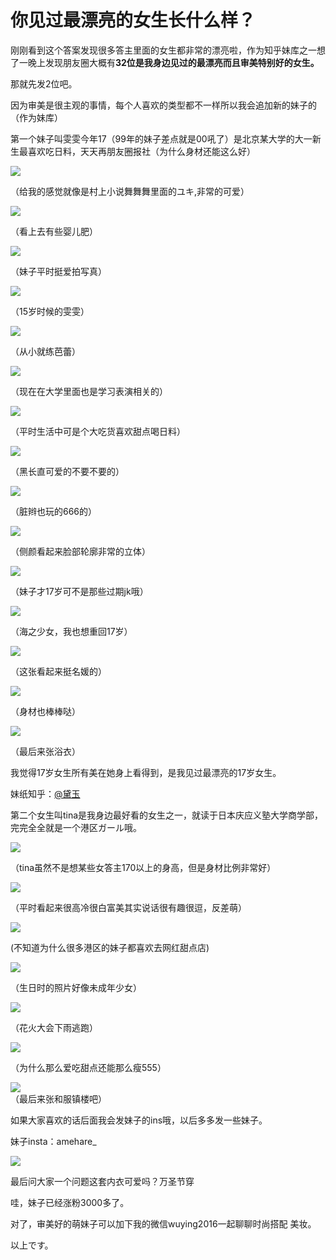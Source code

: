# 你见过最漂亮的女生长什么样？

刚刚看到这个答案发现很多答主里面的女生都非常的漂亮啦，作为知乎妹库之一想了一晚上发现朋友圈大概有**32位是我身边见过的最漂亮而且审美特别好的女生。**

那就先发2位吧。

因为审美是很主观的事情，每个人喜欢的类型都不一样所以我会追加新的妹子的（作为妹库）

第一个妹子叫雯雯今年17（99年的妹子差点就是00吼了）是北京某大学的大一新生最喜欢吃日料，天天再朋友圈报社（为什么身材还能这么好）

![](https://pic4.zhimg.com/50/v2-bd51cd63989bff74892f703a1ec9b8eb_b.jpg)

（给我的感觉就像是村上小说舞舞舞里面的ユキ,非常的可爱）

![](https://pic1.zhimg.com/50/v2-0daecc03339f0c3e915dc63bc6ae882d_b.jpg)

（看上去有些婴儿肥）

![](https://pic3.zhimg.com/50/v2-b29fc2cd2afb6a6d43afd77ff2c38029_b.jpg)

（妹子平时挺爱拍写真）

![](https://pic4.zhimg.com/50/v2-a8b9932f30579392d2f3dbea423d6c73_b.jpg)

（15岁时候的雯雯）

![](https://pic3.zhimg.com/50/v2-8aa6dacca73604106b54ed6ac50a585f_b.jpg)

（从小就练芭蕾）

![](https://pic2.zhimg.com/50/v2-cde72fbc6f49a338f0c0f5d7a5049ad1_b.jpg)

（现在在大学里面也是学习表演相关的）

![](https://pic1.zhimg.com/50/v2-02dfd8d50fa06090b9ee8b0a30961814_b.jpg)

（平时生活中可是个大吃货喜欢甜点喝日料）

![](https://pic4.zhimg.com/50/v2-f9e48cb490f2b45ba5bb0692b1b9d5fa_b.jpg)

（黑长直可爱的不要不要的）

![](https://pic3.zhimg.com/50/v2-7946d2ef1e002e4079d440f6921b3ab9_b.jpg)

（脏辫也玩的666的）

![](https://pic1.zhimg.com/50/v2-f523860f106d8c2f7bbb1f28960ce2a3_b.jpg)

（侧颜看起来脸部轮廓非常的立体）

![](https://pic2.zhimg.com/50/v2-441c59de5d5831ec692c52aac13dedaf_b.jpg)

（妹子才17岁可不是那些过期jk哦）

![](https://pic2.zhimg.com/50/v2-6bf59937c0e5a02a3d0039c294e634a7_b.jpg)

（海之少女，我也想重回17岁）

![](https://pic2.zhimg.com/50/v2-19b719a1cb6556ed622a2c4a7b3fac9b_b.jpg)

（这张看起来挺名媛的）

![](https://pic2.zhimg.com/50/v2-a3d08b68f188f89f882cd1921851a0a1_b.jpg)

（身材也棒棒哒）

![](https://pic2.zhimg.com/50/v2-c6ae6b251714285192e350d3403bb5e7_b.jpg)

（最后来张浴衣）

我觉得17岁女生所有美在她身上看得到，是我见过最漂亮的17岁女生。

妹纸知乎：[@黛玉](//www.zhihu.com/people/79ca9b2d6b6ae90739505a8444da937f)

第二个女生叫tina是我身边最好看的女生之一，就读于日本庆应义塾大学商学部，完完全全就是一个港区ガール哦。

![](https://pic1.zhimg.com/50/v2-31d6a36a30d16b0036e710ff3406d94d_b.jpg)

（tina虽然不是想某些女答主170以上的身高，但是身材比例非常好）

![](https://pic1.zhimg.com/50/v2-f25616ac12a253bb35b2c3d32f0db852_b.jpg)

（平时看起来很高冷很白富美其实说话很有趣很逗，反差萌）

![](https://pic3.zhimg.com/50/v2-5cde6804d5aaaf9415e6ba6a09aae155_b.jpg)

(不知道为什么很多港区的妹子都喜欢去网红甜点店)

![](https://pic4.zhimg.com/50/v2-86e8d926448282c7d1c1690414f0b8a8_b.jpg)

（生日时的照片好像未成年少女）

![](https://pic4.zhimg.com/50/v2-0a761d475f6d5a79906d0555a2d5b846_b.jpg)

（花火大会下雨逃跑）

![](https://pic1.zhimg.com/50/v2-ab657e09747b0ea818ffeea63d62986a_b.jpg)

（为什么那么爱吃甜点还能那么瘦555）

![](https://pic3.zhimg.com/50/v2-f7f3e00a4242f63cbbba520bbc820143_b.jpg)  
（最后来张和服镇楼吧）

如果大家喜欢的话后面我会发妹子的ins哦，以后多多发一些妹子。

妹子insta：amehare_  

![](https://pic4.zhimg.com/50/v2-0f0122c1670291ff7e2962239cb6c681_b.jpg)

最后问大家一个问题这套内衣可爱吗？万圣节穿

哇，妹子已经涨粉3000多了。

对了，审美好的萌妹子可以加下我的微信wuying2016一起聊聊时尚搭配 美妆。

以上です。